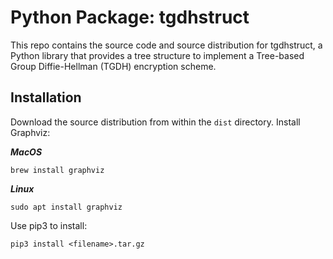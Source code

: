 # Python Package: tgdhstruct
This repo contains the source code and source distribution for tgdhstruct, a Python library that provides a tree structure to implement a Tree-based Group Diffie-Hellman (TGDH) encryption scheme. 
## Installation
Download the source distribution from within the `dist` directory.
Install Graphviz:

***MacOS***
```
brew install graphviz
```
***Linux***
```
sudo apt install graphviz
```
Use pip3 to install:
```
pip3 install <filename>.tar.gz
```
